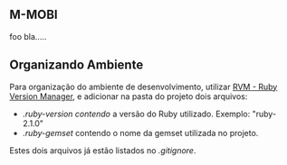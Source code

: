 M-MOBI
-------

foo bla.....




Organizando Ambiente
------------

Para organização do ambiente de desenvolvimento, utilizar [RVM - Ruby Version Manager], e adicionar na pasta do projeto dois arquivos:

  - _.ruby-version contendo_ a versão do Ruby utilizado. Exemplo: "ruby-2.1.0"
  - _.ruby-gemset_ contendo o nome da gemset utilizada no projeto.

Estes dois arquivos já estão listados no _.gitignore_.



[RVM - Ruby Version Manager]: https://rvm.io/

